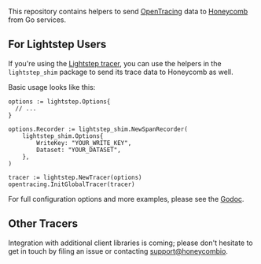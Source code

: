 This repository contains helpers to send [OpenTracing](http://opentracing.io/)
data to [Honeycomb](https://honeycomb.io) from Go services.

## For Lightstep Users

If you're using the [Lightstep tracer](https://github.com/lightstep/lightstep-tracer-go),
you can use the helpers in the `lightstep_shim` package to send its trace data to
Honeycomb as well.

Basic usage looks like this:

```
options := lightstep.Options{
  // ...
}

options.Recorder := lightstep_shim.NewSpanRecorder(
    lightstep_shim.Options{
        WriteKey: "YOUR_WRITE_KEY",
        Dataset: "YOUR_DATASET",
    },
)

tracer := lightstep.NewTracer(options)
opentracing.InitGlobalTracer(tracer)
```

For full configuration options and more examples, please see the
[Godoc](https://godoc.org/github.com/honeycombio/honeycomb-opentracing-go/lightstep_shim).

## Other Tracers

Integration with additional client libraries is coming; please
don't hesitate to get in touch by filing an issue or contacting
[support@honeycombio](mailto:support@honeycomb.io).
